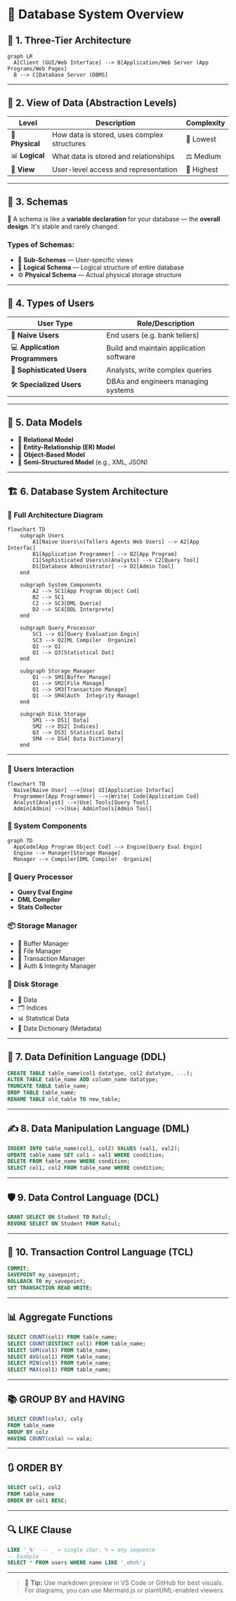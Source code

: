 
# 🎨 Database System Overview

## 🧱 1. Three-Tier Architecture

```mermaid
graph LR
  A[Client (GUI/Web Interface] --> B[Application/Web Server (App Programs/Web Pages]
  B --> C[Database Server (DBMS]
```

---

## 🧩 2. View of Data (Abstraction Levels)

| Level        | Description                                | Complexity        |
|--------------|--------------------------------------------|-------------------|
| 🔧 **Physical** | How data is stored, uses complex structures | 🔽 Lowest          |
| 📊 **Logical**  | What data is stored and relationships      | ⚖️ Medium          |
| 👀 **View**     | User-level access and representation       | 🔼 Highest         |

---

## 🧬 3. Schemas

📌 A schema is like a **variable declaration** for your database — the **overall design**. It's stable and rarely changed.

### Types of Schemas:

- 🔹 **Sub-Schemas** — User-specific views
- 🔸 **Logical Schema** — Logical structure of entire database
- ⚙️ **Physical Schema** — Actual physical storage structure

---

## 👥 4. Types of Users

| User Type             | Role/Description                        |
|-----------------------|-----------------------------------------|
| 🙋 **Naive Users**        | End users (e.g. bank tellers)             |
| 💻 **Application Programmers** | Build and maintain application software |
| 🧠 **Sophisticated Users**   | Analysts, write complex queries         |
| 🛠️ **Specialized Users**     | DBAs and engineers managing systems     |

---

## 🧾 5. Data Models

- 📘 **Relational Model**
- 📙 **Entity-Relationship (ER) Model**
- 📗 **Object-Based Model**
- 📕 **Semi-Structured Model** (e.g., XML, JSON)

---

## 🏗️ 6. Database System Architecture

### 🧩 Full Architecture Diagram

```mermaid
flowchart TD
    subgraph Users
        A1[Naive Users\n(Tellers Agents Web Users] --> A2[App Interfac]
        B1[Application Programmer] --> B2[App Program]
        C1[Sophisticated Users\n(Analysts] --> C2[Query Tool]
        D1[Database Administrator] --> D2[Admin Tool]
    end

    subgraph System_Components
        A2 --> SC1[App Program Object Cod]
        B2 --> SC1
        C2 --> SC3[DML Querie]
        D2 --> SC4[DDL Interprete]
    end

    subgraph Query_Processor
        SC1 --> Q1[Query Evaluation Engin]
        SC3 --> Q2[ML Compiler  Organize]
        Q2 --> Q1
        Q1 --> Q3[Statistical Dat]
    end

    subgraph Storage_Manager
        Q1 --> SM1[Buffer Manage]
        Q1 --> SM2[File Manage]
        Q1 --> SM3[Transaction Manage]
        Q1 --> SM4[Auth  Integrity Manage]
    end

    subgraph Disk_Storage
        SM1 --> DS1[ Data]
        SM2 --> DS2[ Indices]
        Q3 --> DS3[ Statistical Data]
        SM4 --> DS4[ Data Dictionary]
    end
```

---


### 👥 Users Interaction

```mermaid
flowchart TB
  Naive[Naive User] -->|Use| UI[Application Interfac]
  Programmer[App Programmer] -->|Write| Code[Application Cod]
  Analyst[Analyst] -->|Use| Tools[Query Tool]
  Admin[Admin] -->|Use| AdminTools[Admin Tool]
```

### 🔧 System Components

```mermaid
graph TD
  AppCode[App Program Object Cod] --> Engine[Query Eval Engin]
  Engine --> Manager[Storage Manage]
  Manager --> Compiler[DML Compiler  Organize]
```

### 🧠 Query Processor

- **Query Eval Engine**
- **DML Compiler**
- **Stats Collector**

### 📦 Storage Manager

- 🧮 Buffer Manager  
- 📂 File Manager  
- 🔄 Transaction Manager  
- 🔐 Auth & Integrity Manager

### 💾 Disk Storage

- 📑 Data  
- 🗂️ Indices  
- 📊 Statistical Data  
- 📘 Data Dictionary (Metadata)

---

## 🧱 7. Data Definition Language (DDL)

```sql
CREATE TABLE table_name(col1 datatype, col2 datatype, ...);
ALTER TABLE table_name ADD column_name datatype;
TRUNCATE TABLE table_name;
DROP TABLE table_name;
RENAME TABLE old_table TO new_table;
```

---

## ✍️ 8. Data Manipulation Language (DML)

```sql
INSERT INTO table_name(col1, col2) VALUES (val1, val2);
UPDATE table_name SET col1 = val1 WHERE condition;
DELETE FROM table_name WHERE condition;
SELECT col1, col2 FROM table_name WHERE condition;
```

---

## 🛡️ 9. Data Control Language (DCL)

```sql
GRANT SELECT ON Student TO Ratul;
REVOKE SELECT ON Student FROM Ratul;
```

---

## 🔄 10. Transaction Control Language (TCL)

```sql
COMMIT;
SAVEPOINT my_savepoint;
ROLLBACK TO my_savepoint;
SET TRANSACTION READ WRITE;
```

---

## 📊 Aggregate Functions

```sql
SELECT COUNT(col1) FROM table_name;
SELECT COUNT(DISTINCT col1) FROM table_name;
SELECT SUM(col1) FROM table_name;
SELECT AVG(col1) FROM table_name;
SELECT MIN(col1) FROM table_name;
SELECT MAX(col1) FROM table_name;
```

---

## 📚 GROUP BY and HAVING

```sql
SELECT COUNT(colx), coly
FROM table_name
GROUP BY colz
HAVING COUNT(cola) >= vala;
```

---

## 🔃 ORDER BY

```sql
SELECT col1, col2
FROM table_name
ORDER BY col1 DESC;
```

---

## 🔍 LIKE Clause

```sql
LIKE '_%'  -- _ = single char, % = any sequence
-- Example
SELECT * FROM users WHERE name LIKE '_ohn%';
```

---

> 📌 **Tip:** Use markdown preview in VS Code or GitHub for best visuals. For diagrams, you can use Mermaid.js or plantUML-enabled viewers.
